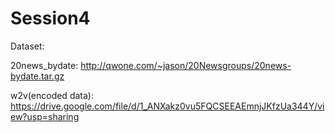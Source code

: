 # Session4

Dataset:

20news_bydate: http://qwone.com/~jason/20Newsgroups/20news-bydate.tar.gz

w2v(encoded data): https://drive.google.com/file/d/1_ANXakz0vu5FQCSEEAEmnjJKfzUa344Y/view?usp=sharing
